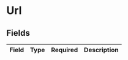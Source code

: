 # Url


## Fields

| Field       | Type        | Required    | Description |
| ----------- | ----------- | ----------- | ----------- |